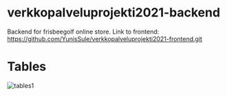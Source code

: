 # verkkopalveluprojekti2021-backend

Backend for frisbeegolf online store. Link to frontend: https://github.com/YunisSule/verkkopalveluprojekti2021-frontend.git

# Tables

![tables1](https://user-images.githubusercontent.com/89300165/146911367-fe04b6c2-3c82-44fc-acf4-c8871d6d123f.jpg)
